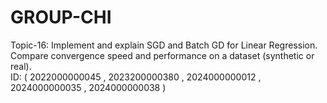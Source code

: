 # GROUP-CHI
Topic-16: Implement and explain SGD and Batch GD for Linear Regression. Compare convergence speed and performance on a dataset (synthetic or real).     
ID: ( 2022000000045 , 2023200000380 , 2024000000012 , 2024000000035 , 2024000000038 )
